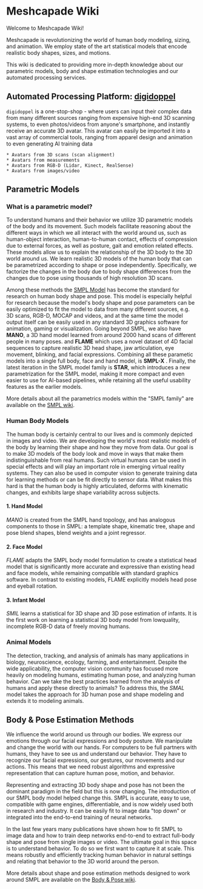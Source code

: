 <h1> Meshcapade Wiki </h1>

Welcome to Meshcapade Wiki! 

Meshcapade is revolutionizing the world of human body modeling, sizing, and animation. We employ state of the art statistical models that encode realistic body shapes, sizes, and motions. 

This wiki is dedicated to providing more in-depth knowledge about our parametric models, body and shape estimation technologies and our automated processing services.


Automated Processing Platform: [digidoppel](https://digidoppel.com/)
-----------------------------------------------------------
`digidoppel` is a one-stop-shop - where  users can input their complex data from many different sources ranging from expensive high-end 3D scanning systems, to even photos/videos from anyone's smartphone, and instantly receive an accurate 3D avatar. This avatar can easily be imported it into a vast array of commercial tools, ranging from apparel design and animation to even generating AI training data
 
    * Avatars from 3D scans (scan alignment)
    * Avatars from measurements
    * Avatars from RGB-D (Lidar, Kinect, RealSense)
    * Avatars from images/video


Parametric Models
-----------------

### What is a parametric model?
To understand humans and their behavior we utilize 3D parametric models of the body and its movement. Such models facilitate reasoning about the different ways in which we all interact with the world around us, such as human-object interaction, human-to-human contact, effects of compression due to external forces, as well as posture, gait and emotion related effects. These models allow us to explain the relationship of the 3D body to the 3D world around us. We learn realistic 3D models of the human body that can be parametrized according to shape or pose independently.  Specifically, we factorize the changes in the body due to body shape differences from the changes due to pose using thousands of high resolution 3D scans.  

Among these methods the [SMPL Model](./wiki/SMPL.md) has become the standard for research on human body shape and pose. This model is especially helpful for research because the model's body shape and pose parameters can be easily optimized to fit the model to data from many different sources, e.g. 3D scans, RGB-D, MOCAP and videos, and at the same time the model output itself can be easily used in any standard 3D graphics software for animation, gaming or visualization. Going beyond SMPL, we also have **MANO**, a 3D hand model learned from around 2000 hand scans of different people in many poses. and **FLAME** which uses a novel dataset of 4D facial sequences to capture realistic 3D head shape, jaw articulation, eye movement, blinking, and facial expressions. Combining all these parametic models into a single full body, face and hand model, is **SMPL-X** . Finally, the latest iteration in the SMPL model family is **STAR**, which introduces a new parametrization for the SMPL model, making it more compact and even easier to use for AI-based pipelines, while retaining all the useful usability features as the earlier models. 

More details about all the parametrics models within the "SMPL family" are available on the [SMPL wiki](./wiki/SMPL.md).

### Human Body Models
The human body is certainly central to our lives and is commonly depicted in images and video. We are developing the world's most realistic models of the body by learning their shape and how they move from data.  Our goal is to make 3D models of the body look and move in ways that make them indistinguishable from real humans.  Such virtual humans can be used in special effects and will play an important role in emerging virtual reality systems. They can also be used in computer vision to generate training data for learning methods or can be fit directly to sensor data. What makes this hard is that the human body is highly articulated, deforms with kinematic changes, and exhibits large shape variability across subjects. 

#### 1. Hand Model
*MANO* is created from the SMPL hand topology, and has analogous components to those in SMPL: a template shape, kinematic tree, shape and pose blend shapes, blend weights and a joint regressor.

#### 2. Face Model
*FLAME* adapts the SMPL body model formulation to create a statistical head model that is significantly more accurate and expressive than existing head and face models, while remaining compatible with standard graphics software. In contrast to existing models, FLAME explicitly models head pose and eyeball rotation. 

#### 3. Infant Model
*SMIL* learns a statistical for 3D shape and 3D pose estimation of infants. It is the first work on learning a statistical 3D body model from lowquality, incomplete RGB-D data of freely moving humans. 


### Animal Models
The detection, tracking, and analysis of animals has many applications in biology, neuroscience, ecology, farming, and entertainment. Despite the wide applicability, the computer vision community has focused more heavily on modeling humans, estimating human pose, and analyzing human behavior. Can we take the best practices learned from the analysis of humans and apply these directly to animals? To address this, the *SMAL* model takes the approach for 3D human pose and shape modeling and extends it to modeling animals.


Body & Pose Estimation Methods
------------------------

We influence the world around us through our bodies. We express our emotions through our facial expressions and body posture. We manipulate and change the world with our hands. For computers to be full partners with humans, they have to see us and understand our behavior. They have to recognize our facial expressions, our gestures, our movements and our actions. This means that we need robust algorithms and expressive representation that can capture human pose, motion, and behavior.

Representing and extracting 3D body shape and pose has not been the dominant paradigm in the field but this is now changing. The introduction of our SMPL body model helped change this. SMPL is accurate, easy to use, compatible with game engines, differentiable, and is now widely used both in research and industry. It can be easily fit to image data "top down" or integrated into the end-to-end training of neural networks.

In the last few years many publications have shown how to fit SMPL to image data and how to train deep networks end-to-end to extract full-body shape and pose from single images or video. The ultimate goal in this space is to understand behavior. To do so we first want to capture it at scale. This means robustly and efficiently tracking human behavior in natural settings and relating that behavior to the 3D world around the person.

More details about shape and pose estimation methods designed to work around SMPL are available on the [Body & Pose wiki](./wiki/body_and_pose.md).
